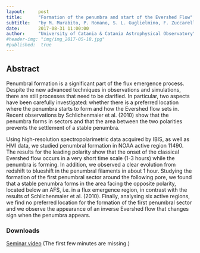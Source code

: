 ```yaml
---
layout:     post
title:      "Formation of the penumbra and start of the Evershed Flow"
subtitle:   "by M. Murabito, P. Romano, S. L. Guglielmino, F. Zuccarello, S. K. Solanki"
date:       2017-08-31 11:00:00
author:     "University of Catania & Catania Astrophysical Observatory"
#header-img: "img/img_2017-05-18.jpg"
#published:  true
---
```

## Abstract

Penumbral formation is a significant part of the flux emergence process. Despite the new advanced techniques in observations and simulations, there are still processes that need to be clarified. In particular, two aspects have been carefully investigated: whether there is a preferred location where the penumbra starts to form and how the Evershed flow sets in. Recent observations by Schlichenmaier et al. (2010) show that the penumbra forms in sectors and that the area between the two polarities prevents the settlement of a stable penumbra.

Using high-resolution spectropolarimetric data acquired by IBIS, as well as HMI data, we studied penumbral formation in NOAA active region 11490.
The results for the leading polarity show that the onset of the classical Evershed flow occurs in a very short time scale (1-3 hours) while the penumbra is forming. In addition, we observed a clear evolution from redshift to blueshift in the penumbral filaments in about 1 hour. Studying the formation of the first penumbral sector around the following pore, we found that a stable penumbra forms in the area facing the opposite polarity, located below an AFS, i.e. in a flux emergence region, in contrast with the results of Schlichenmaier et al. (2010). Finally, analysing six active regions, we find no preferred location for the formation of the first penumbral sector and we observe the appearance of an inverse Evershed flow that changes sign when the penumbra appears.


### Downloads

[Seminar video](http://espos.stream/videos/2017-08-31-Murabito.mp4) (The first few minutes are missing.)
